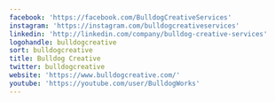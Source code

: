 ```yaml
---
facebook: 'https://facebook.com/BulldogCreativeServices'
instagram: 'https://instagram.com/bulldogcreativeservices'
linkedin: 'http://linkedin.com/company/bulldog-creative-services'
logohandle: bulldogcreative
sort: bulldogcreative
title: Bulldog Creative
twitter: bulldogcreative
website: 'https://www.bulldogcreative.com/'
youtube: 'https://youtube.com/user/BulldogWorks'
---
```

